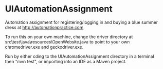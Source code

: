 # UIAutomationAssignment
Automation assignment for registering/logging in and buying a blue summer dress at http://automationpractice.com.

To run this on your own machine, change the driver directory at src\test\java\resources\OpenWebsite.java to point to your own chromedriver.exe and geckodriver.exe.

Run by either cding to the UIAutomationAssignment directory in a terminal then "mvn test", or importing into an IDE as a Maven project.
